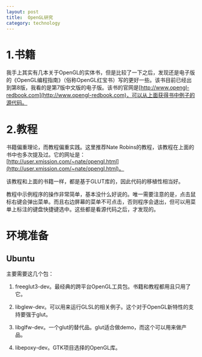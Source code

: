 ```yaml
---
layout: post
title:  OpenGL研究
category: technology 
---
```


# 1.书籍

我手上其实有几本关于OpenGL的实体书，但是比较了一下之后，发现还是电子版的《OpenGL编程指南》（俗称OpenGL红宝书）写的更好一些。该书目前已经出到第8版，我看的是第7版中文版的电子版。该书的官网是[http://www.opengl-redbook.com](http://www.opengl-redbook.com)，可以从上面获得书中例子的源代码。

# 2.教程

书籍偏重理论，而教程偏重实践。这里推荐Nate Robins的教程，该教程在上面的书中也多次提及过。它的网址是：[http://user.xmission.com/~nate/opengl.html](http://user.xmission.com/~nate/opengl.html)。

该教程和上面的书籍一样，都是基于GLUT库的，因此代码的移植性相当好。

教程中示例程序的操作非常简单，基本没什么好说的。唯一需要注意的是，点击鼠标右键会弹出菜单。而且右边屏幕的菜单不可点击，否则程序会退出，但可以用菜单上标注的键盘快捷键选中。这些都是看源代码之后，才发现的。

# 环境准备

## Ubuntu

主要需要这几个包：

1. freeglut3-dev。最经典的跨平台OpenGL工具包。书籍和教程都用且只用了它。

2. libglew-dev。可以用来运行GLSL的相关例子。这个对于OpenGL新特性的支持要强于glut。

3. libglfw-dev。一个glut的替代品。glut适合做demo，而这个可以用来做产品。

4. libepoxy-dev。GTK项目选择的OpenGL库。


